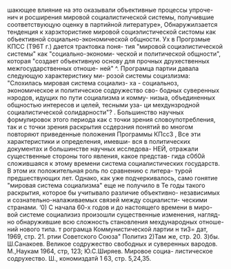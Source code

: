 
шакющее влияние на это оказывали объективные процессы упроче-
нич и росширения мировой социалистической системы, получившие
соответствуюцую оценку в партийной литературе», Обнаружилзается
тенденция к харзктористике мировой социэлистической систомы
как объективной социально-экономической общности.
Ух в Прогрзмые КПСС (Т96Т г.) дается трактовка поня-
тия "мировой социэлистической системы" как "социально-экономи-
ческой и политической общности", которая "создает объективную
основу для прочных друхественных межгосударственных отноше-
ней" ^. Програмца партии давала следующую характеристику ми-
розой системы социзлизма: "Слохилась мировая система социализ-
ха - социальноз, экономическое и политическое содружество сво-
бодных суверенных нэродов, идущих по пути социализма и комму-
низыа, объединенных общностью интересов и целей, тесными уза-
ци мехдунзродной социалистической солидарности"? .
Большинство научных формулировок этого периода как с
точки зрения словоупотребления, так и с точки зрения раскрытия
ссдерзния понятий во многом повторяют приведенные положения
Программы КПссЗ ‚ Все эти характеристики и определения, имевши-
вся в политических документах и большинстве научных исследова-
НЕЙ, отражали существенные стороны того явления, какое представ-
гида с0б0й сложившаяся к этому времени система социалистических
государств. В этом их положительная роль по сравнению с литера-
турой предшествующих лет. Однако, как уже подчеркивалось, само
гонятие "мировая система социализма" еще не получило в Те годы
такого раскрытия, которое бы учитывало различие объективно-
независимых и сознательно-налаживаемых связей между социалисти-
ческими странами.
‘0) С начала 60-х годов и до настоящего времени в миро-
вой системе социализиз произошли существенные изменения, нагляд-
но обнаружившие всю сложность становления мехдународных отноше-
ний нового типа.
т рограмца Коммунистической лартии н тиЗ=
дат, 1969, стр. 21. ртии Советского Союза" Политиз
2)Там же, стр. 20.
3)бы. Ш.Санакоев. Великое содружество свободных и суверенных
вародов. М.,Наукам 1964, стр, 123; Ю.С.Ширяев. Мировое социа-
листическое содрухество. Ш., кономиздатй 1 63, стр. 5,24,35.
